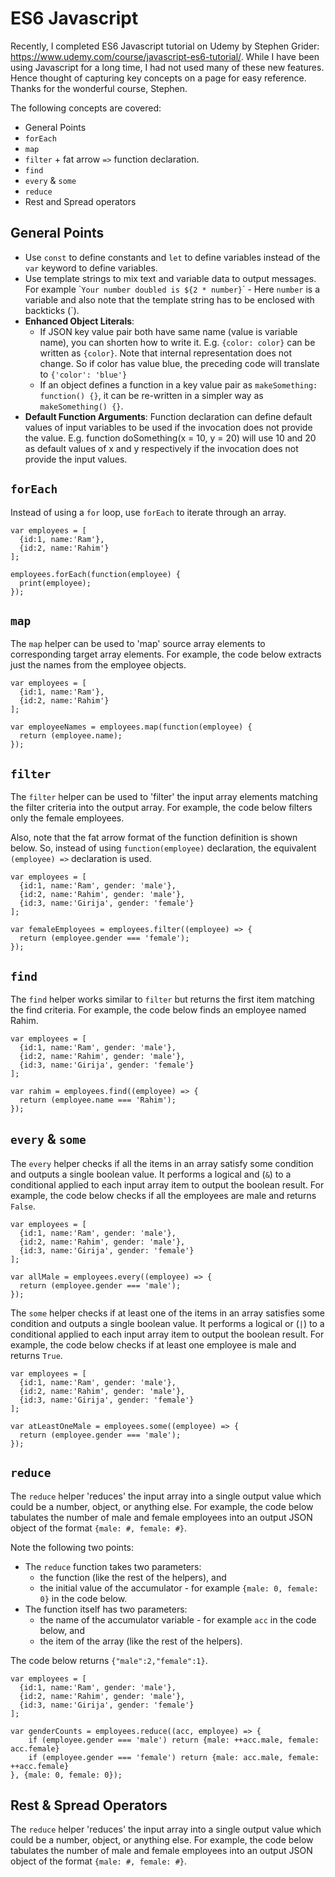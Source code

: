 # ES6 Javascript
Recently, I completed ES6 Javascript tutorial on Udemy by Stephen Grider: https://www.udemy.com/course/javascript-es6-tutorial/. While I have been using Javascript for a long time, I had not used many of these new features. Hence thought of capturing key concepts on a page for easy reference. Thanks for the wonderful course, Stephen. 

The following concepts are covered:
* General Points
* `forEach`
* `map`
* `filter` + fat arrow `=>` function declaration. 
* `find`
* `every` & `some`
* `reduce`
* Rest and Spread operators

## General Points
* Use `const` to define constants and `let` to define variables instead of the `var` keyword to define variables. 
* Use template strings to mix text and variable data to output messages. For example \``Your number doubled is ${2 * number}`\` - Here `number` is a variable and also note that the template string has to be enclosed with backticks (\`).
* __Enhanced Object Literals__: 
  * If JSON key value pair both have same name (value is variable name), you can shorten how to write it. E.g. `{color: color}` can be written as `{color}`. Note that internal representation does not change. So if color has value blue, the preceding code will translate to `{'color': 'blue'}` 
  * If an object defines a function in a key value pair as `makeSomething: function() {}`, it can be re-written in a simpler way as `makeSomething() {}`.
* __Default Function Arguments__: Function declaration can define default values of input variables to be used if the invocation does not provide the value. E.g. function doSomething(x = 10, y = 20) will use 10 and 20 as default values of x and y respectively if the invocation does not provide the input values.  

## `forEach`
Instead of using a `for` loop, use `forEach` to iterate through an array. 
~~~~
var employees = [
  {id:1, name:'Ram'},
  {id:2, name:'Rahim'}
];

employees.forEach(function(employee) {
  print(employee);
});
~~~~

## `map`
The `map` helper can be used to 'map' source array elements to corresponding target array elements. For example, the code below extracts just the names from the employee objects. 
~~~~
var employees = [
  {id:1, name:'Ram'},
  {id:2, name:'Rahim'}
];

var employeeNames = employees.map(function(employee) {
  return (employee.name);
});
~~~~

## `filter`
The `filter` helper can be used to 'filter' the input array elements matching the filter criteria into the output array. For example, the code below filters only the female employees. 

Also, note that the fat arrow format of the function definition is shown below. So, instead of using `function(employee)` declaration, the equivalent `(employee) =>` declaration is used. 
~~~~
var employees = [
  {id:1, name:'Ram', gender: 'male'},
  {id:2, name:'Rahim', gender: 'male'}, 
  {id:3, name:'Girija', gender: 'female'}
];

var femaleEmployees = employees.filter((employee) => {
  return (employee.gender === 'female');
});
~~~~

## `find`
The `find` helper works similar to `filter` but returns the first item matching the find criteria. For example, the code below finds an employee named Rahim. 
~~~~
var employees = [
  {id:1, name:'Ram', gender: 'male'},
  {id:2, name:'Rahim', gender: 'male'}, 
  {id:3, name:'Girija', gender: 'female'}
];

var rahim = employees.find((employee) => {
  return (employee.name === 'Rahim');
});
~~~~

## `every` & `some`
The `every` helper checks if all the items in an array satisfy some condition and outputs a single boolean value. It performs a logical and (`&`) to a conditional applied to each input array item to output the boolean result. For example, the code below checks if all the employees are male and returns `False`.
~~~~
var employees = [
  {id:1, name:'Ram', gender: 'male'},
  {id:2, name:'Rahim', gender: 'male'}, 
  {id:3, name:'Girija', gender: 'female'}
];

var allMale = employees.every((employee) => {
  return (employee.gender === 'male');
});
~~~~

The `some` helper checks if at least one of the items in an array satisfies some condition and outputs a single boolean value. It performs a logical or (`|`) to a conditional applied to each input array item to output the boolean result. For example, the code below checks if at least one employee is male and returns `True`.
~~~~
var employees = [
  {id:1, name:'Ram', gender: 'male'},
  {id:2, name:'Rahim', gender: 'male'}, 
  {id:3, name:'Girija', gender: 'female'}
];

var atLeastOneMale = employees.some((employee) => {
  return (employee.gender === 'male');
});
~~~~

## `reduce`
The `reduce` helper 'reduces' the input array into a single output value which could be a number, object, or anything else. For example, the code below tabulates the number of male and female employees into an output JSON object of the format `{male: #, female: #}`. 

Note the following two points:
* The `reduce` function takes two parameters: 
  * the function (like the rest of the helpers), and 
  * the initial value of the accumulator - for example `{male: 0, female: 0}` in the code below. 
* The function itself has two parameters:
  * the name of the accumulator variable - for example `acc` in the code below, and 
  * the item of the array (like the rest of the helpers).

The code below returns `{"male":2,"female":1}`.
~~~~
var employees = [
  {id:1, name:'Ram', gender: 'male'},
  {id:2, name:'Rahim', gender: 'male'}, 
  {id:3, name:'Girija', gender: 'female'}
];

var genderCounts = employees.reduce((acc, employee) => {
    if (employee.gender === 'male') return {male: ++acc.male, female: acc.female}
    if (employee.gender === 'female') return {male: acc.male, female: ++acc.female}
}, {male: 0, female: 0});
~~~~

## Rest & Spread Operators
The `reduce` helper 'reduces' the input array into a single output value which could be a number, object, or anything else. For example, the code below tabulates the number of male and female employees into an output JSON object of the format `{male: #, female: #}`. 
